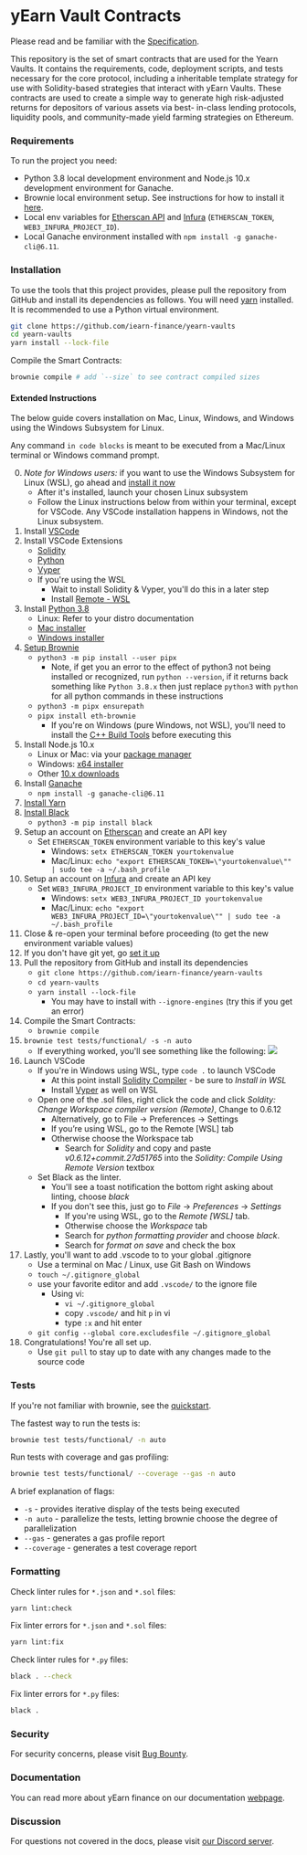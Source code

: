 # yEarn Vault Contracts

Please read and be familiar with the [Specification](SPECIFICATION.md).

This repository is the set of smart contracts that are used for the Yearn Vaults.
It contains the requirements, code, deployment scripts, and tests necessary for the
core protocol, including a inheritable template strategy for use with Solidity-based
strategies that interact with yEarn Vaults. These contracts are used to create a simple
way to generate high risk-adjusted returns for depositors of various assets via best-
in-class lending protocols, liquidity pools, and community-made yield farming strategies
on Ethereum.


### Requirements

To run the project you need:

-   Python 3.8 local development environment and Node.js 10.x development environment for Ganache.
-   Brownie local environment setup. See instructions for how to install it
    [here](https://eth-brownie.readthedocs.io/en/stable/install.html).
-   Local env variables for [Etherscan API](https://etherscan.io/apis) and
    [Infura](https://infura.io/) (`ETHERSCAN_TOKEN`, `WEB3_INFURA_PROJECT_ID`).
-   Local Ganache environment installed with `npm install -g ganache-cli@6.11`.

### Installation

To use the tools that this project provides, please pull the repository from GitHub
and install its dependencies as follows.
You will need [yarn](https://yarnpkg.com/lang/en/docs/install/) installed.
It is recommended to use a Python virtual environment.

```bash
git clone https://github.com/iearn-finance/yearn-vaults
cd yearn-vaults
yarn install --lock-file
```

Compile the Smart Contracts:

```bash
brownie compile # add `--size` to see contract compiled sizes
```

#### Extended Instructions

The below guide covers installation on Mac, Linux, Windows, and Windows using the Windows Subsystem for Linux.

Any command `in code blocks` is meant to be executed from a Mac/Linux terminal or Windows command prompt.

0. *Note for Windows users:* if you want to use the Windows Subsystem for Linux (WSL), go ahead and [install it now](https://docs.microsoft.com/en-us/windows/wsl/install-win10)
    * After it's installed, launch your chosen Linux subsystem
    * Follow the Linux instructions below from within your terminal, except for VSCode. Any VSCode installation happens in Windows, not the Linux subsystem.
1. Install [VSCode](https://code.visualstudio.com/docs/setup/setup-overview)
2. Install VSCode Extensions
    * [Solidity](https://marketplace.visualstudio.com/items?itemName=JuanBlanco.solidity )
    * [Python](https://marketplace.visualstudio.com/items?itemName=ms-python.python)
    * [Vyper](https://marketplace.visualstudio.com/items?itemName=tintinweb.vscode-vyper)
    * If you're using the WSL
        * Wait to install Solidity & Vyper, you'll do this in a later step
        * Install [Remote - WSL](https://marketplace.visualstudio.com/items?itemName=ms-vscode-remote.remote-wsl)
3. Install [Python 3.8](https://www.python.org/downloads/release/python-380/)
    * Linux: Refer to your distro documentation
    * [Mac installer](https://www.python.org/ftp/python/3.8.0/python-3.8.0-macosx10.9.pkg)
    * [Windows installer](https://www.python.org/ftp/python/3.8.0/python-3.8.0-amd64.exe)
4. [Setup Brownie](https://github.com/eth-brownie/brownie)
    * `python3 -m pip install --user pipx`
        * Note, if get you an error to the effect of python3 not being installed or recognized, run `python --version`, if it returns back something like `Python 3.8.x` then just replace `python3` with `python` for all python commands in these instructions
    * `python3 -m pipx ensurepath`
    * `pipx install eth-brownie`
        * If you're on Windows (pure Windows, not WSL), you'll need to install the [C++ Build Tools](https://visualstudio.microsoft.com/visual-cpp-build-tools/) before executing this
5. Install Node.js 10.x
    * Linux or Mac: via your [package manager](https://nodejs.org/en/download/package-manager/)
    * Windows: [x64 installer](https://nodejs.org/dist/latest-v10.x/node-v10.22.1-x64.msi)
    * Other [10.x downloads](https://nodejs.org/dist/latest-v10.x)
6. Install [Ganache](https://github.com/trufflesuite/ganache-cli)
    * `npm install -g ganache-cli@6.11`
7. [Install Yarn](https://classic.yarnpkg.com/en/docs/install)
8. [Install Black](https://pypi.org/project/black/)
    * `python3 -m pip install black`
9. Setup an account on [Etherscan](https://etherscan.io) and create an API key
    * Set `ETHERSCAN_TOKEN` environment variable to this key's value
        * Windows: `setx ETHERSCAN_TOKEN yourtokenvalue`
        * Mac/Linux: `echo "export ETHERSCAN_TOKEN=\"yourtokenvalue\"" | sudo tee -a ~/.bash_profile`
10. Setup an account on [Infura](https://infura.io) and create an API key
    * Set `WEB3_INFURA_PROJECT_ID` environment variable to this key's value
        * Windows: `setx WEB3_INFURA_PROJECT_ID yourtokenvalue`
        * Mac/Linux: `echo "export WEB3_INFURA_PROJECT_ID=\"yourtokenvalue\"" | sudo tee -a ~/.bash_profile`
11. Close & re-open your terminal before proceeding (to get the new environment variable values)
12. If you don't have git yet, go [set it up](https://docs.github.com/en/free-pro-team@latest/github/getting-started-with-github/set-up-git)
13. Pull the repository from GitHub and install its dependencies
    * `git clone https://github.com/iearn-finance/yearn-vaults`
    * `cd yearn-vaults`
    * `yarn install --lock-file`
        * You may have to install with `--ignore-engines` (try this if you get an error)
14. Compile the Smart Contracts:
    * `brownie compile`
15. `brownie test tests/functional/ -s -n auto`
    * If everything worked, you'll see something like the following:
![](https://i.imgur.com/wGSmCrY.png)
16. Launch VSCode
    * If you're in Windows using WSL, type `code .` to launch VSCode
        * At this point install [Solidity Compiler](https://marketplace.visualstudio.com/items?itemName=JuanBlanco.solidity ) - be sure to *Install in WSL*
        * Install [Vyper](https://marketplace.visualstudio.com/items?itemName=tintinweb.vscode-vyper) as well on WSL
    * Open one of the .sol files, right click the code and click *Soldity: Change Workspace compiler version (Remote)*, Change to 0.6.12
        * Alternatively, go to File -> Preferences -> Settings
        * If you’re using WSL, go to the Remote [WSL] tab
        * Otherwise choose the Workspace tab
            * Search for *Solidity* and copy and paste *v0.6.12+commit.27d51765* into the *Solidity: Compile Using Remote Version* textbox
    * Set Black as the linter.
        * You'll see a toast notification the bottom right asking about linting, choose *black*
        * If you don't see this, just go to *File* -> *Preferences* -> *Settings*
            * If you're using WSL, go to the *Remote [WSL]* tab.
            * Otherwise choose the *Workspace* tab
            * Search for *python formatting provider* and choose *black*.
            * Search for *format on save* and check the box
17. Lastly, you'll want to add .vscode to to your global .gitignore
    * Use a terminal on Mac / Linux, use Git Bash on Windows
    * `touch ~/.gitignore_global`
    * use your favorite editor and add `.vscode/` to the ignore file
        * Using vi:
            * `vi ~/.gitignore_global`
            * copy `.vscode/` and hit `p` in vi
            * type `:x` and hit enter
    * `git config --global core.excludesfile ~/.gitignore_global`
18. Congratulations! You're all set up.
    * Use `git pull` to stay up to date with any changes made to the source code

### Tests

If you're not familiar with brownie, see the [quickstart](https://eth-brownie.readthedocs.io/en/stable/quickstart.html).

The fastest way to run the tests is:
```bash
brownie test tests/functional/ -n auto
```

Run tests with coverage and gas profiling:

```bash
brownie test tests/functional/ --coverage --gas -n auto
```

A brief explanation of flags:
* `-s` - provides iterative display of the tests being executed
* `-n auto` - parallelize the tests, letting brownie choose the degree of parallelization
* `--gas` - generates a gas profile report
* `--coverage` - generates a test coverage report


### Formatting

Check linter rules for `*.json` and `*.sol` files:

```bash
yarn lint:check
```

Fix linter errors for `*.json` and `*.sol` files:

```bash
yarn lint:fix
```

Check linter rules for `*.py` files:

```bash
black . --check
```

Fix linter errors for `*.py` files:

```bash
black .
```

### Security

For security concerns, please visit [Bug Bounty](https://github.com/iearn-finance/yearn-vaults/security/policy).

### Documentation

You can read more about yEarn finance on our documentation [webpage](https://docs.yearn.finance).

### Discussion

For questions not covered in the docs, please visit [our Discord server](http://discord.yearn.finance).
